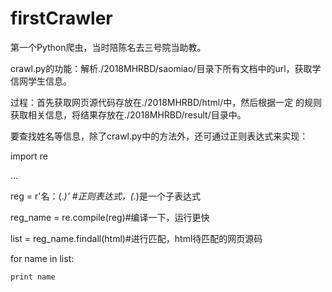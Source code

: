 # firstCrawler
第一个Python爬虫，当时陪陈名去三号院当助教。

crawl.py的功能：解析./2018MHRBD/saomiao/目录下所有文档中的url，获取学信网学生信息。

过程：首先获取网页源代码存放在./2018MHRBD/html/中，然后根据一定
的规则获取相关信息，将结果存放在./2018MHRBD/result/目录中。

要查找姓名等信息，除了crawl.py中的方法外，还可通过正则表达式来实现：

import re

...

reg = r'名：<span class="songTi">(.*)</span>' #正则表达式，(.*)是一个子表达式

reg_name = re.compile(reg)#编译一下，运行更快

list = reg_name.findall(html)#进行匹配，html待匹配的网页源码

for name in list:

    print name
